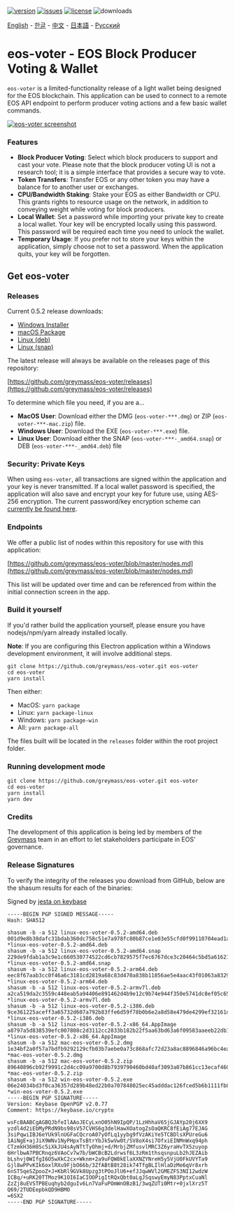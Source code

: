 [![version](https://img.shields.io/github/release/greymass/eos-voter/all.svg)](https://github.com/greymass/eos-voter/releases)
[![issues](https://img.shields.io/github/issues/greymass/eos-voter.svg)](https://github.com/greymass/eos-voter/issues)
[![license](https://img.shields.io/badge/license-MIT-blue.svg)](https://raw.githubusercontent.com/greymass/eos-voter/master/LICENSE)
![downloads](https://img.shields.io/github/downloads/greymass/eos-voter/total.svg)

[English](https://github.com/greymass/eos-voter/blob/master/README.md) - [한글](https://github.com/greymass/eos-voter/blob/master/README.kr.md) - [中文](https://github.com/greymass/eos-voter/blob/master/README.zh.md) - [日本語](https://github.com/greymass/eos-voter/blob/master/README.ja.md) - [Русский](https://github.com/greymass/eos-voter/blob/master/README.ru.md)

# eos-voter - EOS Block Producer Voting & Wallet

`eos-voter` is a limited-functionality release of a light wallet being designed for the EOS blockchain. This application can be used to connect to a remote EOS API endpoint to perform producer voting actions and a few basic wallet commands.

[![eos-voter screenshot](https://raw.githubusercontent.com/greymass/eos-voter/master/eos-voter.png)](https://raw.githubusercontent.com/greymass/eos-voter/master/eos-voter.png)

### Features

- **Block Producer Voting**: Select which block producers to support and cast your vote. Please note that the block producer voting UI is not a research tool; it is a simple interface that provides a secure way to vote.
- **Token Transfers**: Transfer EOS or any other token you may have a balance for to another user or exchanges.
- **CPU/Bandwidth Staking**: Stake your EOS as either Bandwidth or CPU. This grants rights to resource usage on the network, in addition to conveying weight while voting for block producers.
- **Local Wallet**: Set a password while importing your private key to create a local wallet. Your key will be encrypted locally using this password. This password will be required each time you need to unlock the wallet.
- **Temporary Usage**: If you prefer not to store your keys within the application, simply choose not to set a password. When the application quits, your key will be forgotten.

## Get eos-voter

### Releases

Current 0.5.2 release downloads:

- [Windows Installer](https://github.com/greymass/eos-voter/releases/download/v0.5.2/win-eos-voter-0.5.2.exe)
- [macOS Package](https://github.com/greymass/eos-voter/releases/download/v0.5.2/mac-eos-voter-0.5.2.dmg)
- [Linux (deb)](https://github.com/greymass/eos-voter/releases/download/v0.5.2/linux-eos-voter-0.5.2-amd64.deb)
- [Linux (snap)](https://github.com/greymass/eos-voter/releases/download/v0.5.2/linux-eos-voter-0.5.2-amd64.snap)

The latest release will always be available on the releases page of this repository:

[https://github.com/greymass/eos-voter/releases](https://github.com/greymass/eos-voter/releases)

To determine which file you need, if you are a...

- **MacOS User**: Download either the DMG (`eos-voter-***.dmg`) or ZIP (`eos-voter-***-mac.zip`) file.
- **Windows User**: Download the EXE (`eos-voter-***.exe`) file.
- **Linux User**: Download either the SNAP (`eos-voter-***-_amd64.snap`) or DEB (`eos-voter-***-_amd64.deb`) file

### Security: Private Keys

When using `eos-voter`, all transactions are signed within the application and your key is never transmitted. If a local wallet password is specified, the application will also save and encrypt your key for future use, using AES-256 encryption. The current password/key encryption scheme can [currently be found here](https://github.com/aaroncox/eos-voter/blob/master/app/shared/actions/wallet.js#L71-L86).

### Endpoints

We offer a public list of nodes within this repository for use with this application:

[https://github.com/greymass/eos-voter/blob/master/nodes.md](https://github.com/greymass/eos-voter/blob/master/nodes.md)

This list will be updated over time and can be referenced from within the initial connection screen in the app.

### Build it yourself

If you'd rather build the application yourself, please ensure you have nodejs/npm/yarn already installed locally.

**Note**: If you are configuring this Electron application within a Windows development environment, it will involve additional steps.

```
git clone https://github.com/greymass/eos-voter.git eos-voter
cd eos-voter
yarn install
```

Then either:

- MacOS: `yarn package`
- Linux: `yarn package-linux`
- Windows: `yarn package-win`
- All: `yarn package-all`

The files built will be located in the `releases` folder within the root project folder.

### Running development mode

```
git clone https://github.com/greymass/eos-voter.git eos-voter
cd eos-voter
yarn install
yarn dev
```

### Credits

The development of this application is being led by members of the [Greymass](https://greymass.com) team in an effort to let stakeholders participate in EOS’ governance.

### Release Signatures

To verify the integrity of the releases you download from GitHub, below are the shasum results for each of the binaries:

Signed by [jesta on keybase](https://keybase.io/jesta)

```
-----BEGIN PGP SIGNED MESSAGE-----
Hash: SHA512

shasum -b -a 512 linux-eos-voter-0.5.2-amd64.deb
001d9e8b38dafc31bdab360dc758c51e7a978fc80b87ce1e03e55cfd0f99110704ead1add62b1cd4eb550f6da0aed1492ade06c57269d607ac6ace0d1d5cb0fb *linux-eos-voter-0.5.2-amd64.deb
shasum -b -a 512 linux-eos-voter-0.5.2-amd64.snap
229de9fdab1a3c9e1c660530774522cd6cb7829575f7ec6767dce3c20464c5bd5a61621153ee492c1df7b9756b6e594fdb06b4c9341fa5e18c46480644718bc3 *linux-eos-voter-0.5.2-amd64.snap
shasum -b -a 512 linux-eos-voter-0.5.2-arm64.deb
eec8f67aab3cc0f46a6c3181cd2819a68c83d470a838b11856ae5e4aac43f01063a832986a960f93b84cfdaa619f283b95fff4a021725bb05f6d9c82e3bd1746 *linux-eos-voter-0.5.2-arm64.deb
shasum -b -a 512 linux-eos-voter-0.5.2-armv7l.deb
a2ca519da2c3559c448eab5a94406e891462d4b9e12c9b74e944f350e5741dc8ef05c653102a439d69cde2804fe37315580c054a68423bf542ec5002622011e3 *linux-eos-voter-0.5.2-armv7l.deb
shasum -b -a 512 linux-eos-voter-0.5.2-i386.deb
9ce361225aceff3a65732d607a792b83ffe6d59f78b0b6e2a8d58e479de4299ef32161d10fe09a28b126a9a25010a4ea4ed816c8c400427b3d03eaa3e9e75c22 *linux-eos-voter-0.5.2-i386.deb
shasum -b -a 512 linux-eos-voter-0.5.2-x86_64.AppImage
a8797a5d838539efc007808c2d3112cc2833b182b22f5aa63bd63a6f09583aaeeb22db153e79156bd73e8ef63a7c176e2b96891e36c05a9ce7b5c3fb0214017e *linux-eos-voter-0.5.2-x86_64.AppImage
shasum -b -a 512 mac-eos-voter-0.5.2.dmg
1e34bf2a0f57a7bdfb9292129cfb03b7aebe0a73c868afc72d23a8ac8896846a96bc4ea17241172c64c4857107cd73b27b08b078983a6ed5659f05d25aa1f97e *mac-eos-voter-0.5.2.dmg
shasum -b -a 512 mac-eos-voter-0.5.2.zip
89640896cb92f9991c2d4cc09a9700d8b7939790460bd40af3093a07b861cc13ecaf4609fa131f700ecc5a8421199006b54863e5641ce4aa613eb57f8915fcb5 *mac-eos-voter-0.5.2.zip
shasum -b -a 512 win-eos-voter-0.5.2.exe
06e24034bd3f0ca36357d289b48ed22b0a707848025ec45adddac126fced5b6b1111fb83b0d5b7c117492c7929bde0a78a786185e943c971dd0667a0538bdd4d *win-eos-voter-0.5.2.exe
-----BEGIN PGP SIGNATURE-----
Version: Keybase OpenPGP v2.0.77
Comment: https://keybase.io/crypto

wsFcBAABCgAGBQJbfeIlAAoJECyLxnO05hN9IpQP/1LzHhhaV65jGJAYp20j6XX9
yzdl4d2iEbMyPRdN9bs98sV57CVHS6g3delHawXOatogZsOaQKRC8fEiAg77EJAG
3siPqwiIBJ6eYUk9lnUGFaCQcroA07yOfLq1yybg9fVzAKiYe5TCBDlsXPUreGu6
1AiNgE+ajJiX9WNv1NyPHpxTsBtrYbJk5wVw0t/SV8oX4si7OfxiEINMnWxq94ph
CTzmkH36H8Sc5iXkJU4sAyNTtTyOhmj+d/MrbjZMfusvlMRC3Z6yraHvTX5zuyop
6HrlbwA7PBCRnqz6VAoCv7w7b/bWCBcB2Ldrwsf6L3zRm1thsqsnpuLb2hJEZAib
bLshvj0WIfgI6O5wXkC2cx+Wknm+2a9uFQW8kElaXXNZYNreH5y5VjU0FkUVYTa9
Gjl8wPPvKIk6oxlRXu9FjbO66b/3ZfABtB8t28ik74TfgBLIlHlaDzMe6qVr8xrh
6nST5qeSZpooZ+J+KbRl9GVk8Upzg3tPOoJlU6+efJJqwWVl2GMEZFS3NI12wdzW
ICBq/+uRK20TTMoz9K1OI6IaCIOOPigItRQxQbt0aLgJSqswyEmyN83PptxCuaNl
ZzZj8uEVSTPBEuqhyb2dguIv6Ln7VaFuPOmWnOBzB1/3wqZUTi0Mtr+0jxlXrz5T
Q69/2TUDEepbkQD9HBMO
=6SX2
-----END PGP SIGNATURE-----
```
